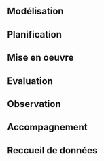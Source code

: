 ## Modélisation
## Planification
## Mise en oeuvre
## Evaluation
## Observation
## Accompagnement
## Reccueil de données
